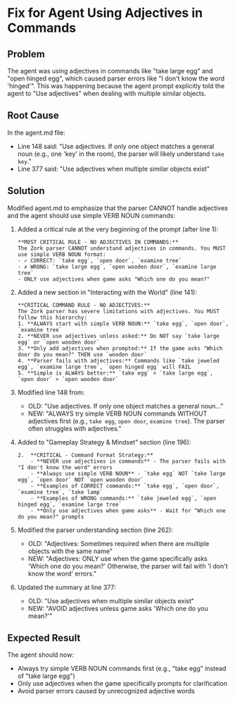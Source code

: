 # Fix for Agent Using Adjectives in Commands

## Problem
The agent was using adjectives in commands like "take large egg" and "open hinged egg", which caused parser errors like "I don't know the word 'hinged'". This was happening because the agent prompt explicitly told the agent to "Use adjectives" when dealing with multiple similar objects.

## Root Cause
In the agent.md file:
- Line 148 said: "Use adjectives. If only one object matches a general noun (e.g., one 'key' in the room), the parser will likely understand `take key`."
- Line 377 said: "Use adjectives when multiple similar objects exist"

## Solution
Modified agent.md to emphasize that the parser CANNOT handle adjectives and the agent should use simple VERB NOUN commands:

1. Added a critical rule at the very beginning of the prompt (after line 1):
   ```
   **MOST CRITICAL RULE - NO ADJECTIVES IN COMMANDS:**
   The Zork parser CANNOT understand adjectives in commands. You MUST use simple VERB NOUN format:
   - ✓ CORRECT: `take egg`, `open door`, `examine tree`
   - ✗ WRONG: `take large egg`, `open wooden door`, `examine large tree`
   - ONLY use adjectives when game asks "Which one do you mean?"
   ```

2. Added a new section in "Interacting with the World" (line 141):
   ```
   **CRITICAL COMMAND RULE - NO ADJECTIVES:**
   The Zork parser has severe limitations with adjectives. You MUST follow this hierarchy:
   1. **ALWAYS start with simple VERB NOUN:** `take egg`, `open door`, `examine tree`
   2. **NEVER use adjectives unless asked:** Do NOT say `take large egg` or `open wooden door`
   3. **Only add adjectives when prompted:** If the game asks "Which door do you mean?" THEN use `wooden door`
   4. **Parser fails with adjectives:** Commands like `take jeweled egg`, `examine large tree`, `open hinged egg` will FAIL
   5. **Simple is ALWAYS better:** `take egg` > `take large egg`, `open door` > `open wooden door`
   ```

3. Modified line 148 from:
   - OLD: "Use adjectives. If only one object matches a general noun..."
   - NEW: "ALWAYS try simple VERB NOUN commands WITHOUT adjectives first (e.g., `take egg`, `open door`, `examine tree`). The parser often struggles with adjectives."

4. Added to "Gameplay Strategy & Mindset" section (line 196):
   ```
   2.  **CRITICAL - Command Format Strategy:**
       - **NEVER use adjectives in commands** - The parser fails with "I don't know the word" errors
       - **Always use simple VERB NOUN** - `take egg` NOT `take large egg`, `open door` NOT `open wooden door`
       - **Examples of CORRECT commands:** `take egg`, `open door`, `examine tree`, `take lamp`
       - **Examples of WRONG commands:** `take jeweled egg`, `open hinged egg`, `examine large tree`
       - **Only use adjectives when game asks** - Wait for "Which one do you mean?" prompts
   ```

5. Modified the parser understanding section (line 262):
   - OLD: "Adjectives: Sometimes required when there are multiple objects with the same name"
   - NEW: "Adjectives: ONLY use when the game specifically asks 'Which one do you mean?' Otherwise, the parser will fail with 'I don't know the word' errors."

6. Updated the summary at line 377:
   - OLD: "Use adjectives when multiple similar objects exist"
   - NEW: "AVOID adjectives unless game asks 'Which one do you mean?'"

## Expected Result
The agent should now:
- Always try simple VERB NOUN commands first (e.g., "take egg" instead of "take large egg")
- Only use adjectives when the game specifically prompts for clarification
- Avoid parser errors caused by unrecognized adjective words
